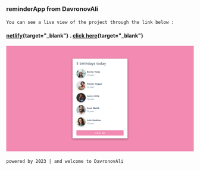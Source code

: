 ### reminderApp from DavronovAli
`You can see a live view of the project through the link below :`
#### [netlify](https://the-ormus-001.netlify.app/){target="_blank"}  .  [click here](https://the-ormus-001.netlify.app/){target="_blank"}
![reminderApp](/public/preview-img/img.jpg)

`powered by 2023 | and welcome to DavronovAli`